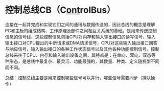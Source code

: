 # 控制总线CB（C[ont](http://baike.ofweek.com/1636.html)rolBus）

连接在一起并完成和实现它们之间的通讯与数据传送的，因此总线的概念是理解PC和主板的组成结构、工作原理及部件之间相互关系统的基础。是用来传送控制信息的信号线，这些控制信息包括CPU对内存和输入输出接口的读写信号，输入输出接口对CPU提出的中断请求或DMA请求信号，CPU对这些输入输出接口回答与响应信号，输入输出接口的各种工作状态信号以及其他各种功能控制信号。控制总线来往于CPU、内存和输入输出设备之间，其特点是：在单向、双向、双态等种形态，是总线中最复杂、最灵活、功能最强的，其数量、种类、定义随机型不同而不同。

总结：控制总线主要是用来控制哪些信号可以并行，哪些信号需要同步（排队操作）
